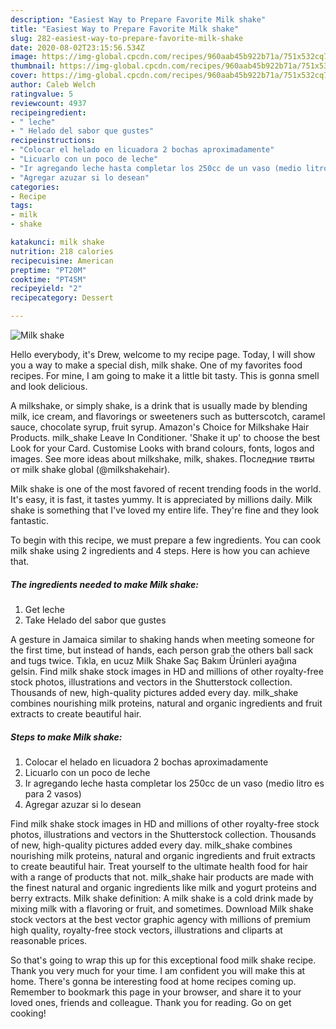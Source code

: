 ```yaml
---
description: "Easiest Way to Prepare Favorite Milk shake"
title: "Easiest Way to Prepare Favorite Milk shake"
slug: 282-easiest-way-to-prepare-favorite-milk-shake
date: 2020-08-02T23:15:56.534Z
image: https://img-global.cpcdn.com/recipes/960aab45b922b71a/751x532cq70/milk-shake-foto-principal.jpg
thumbnail: https://img-global.cpcdn.com/recipes/960aab45b922b71a/751x532cq70/milk-shake-foto-principal.jpg
cover: https://img-global.cpcdn.com/recipes/960aab45b922b71a/751x532cq70/milk-shake-foto-principal.jpg
author: Caleb Welch
ratingvalue: 5
reviewcount: 4937
recipeingredient:
- " leche"
- " Helado del sabor que gustes"
recipeinstructions:
- "Colocar el helado en licuadora 2 bochas aproximadamente"
- "Licuarlo con un poco de leche"
- "Ir agregando leche hasta completar los 250cc de un vaso (medio litro es para 2 vasos)"
- "Agregar azuzar si lo desean"
categories:
- Recipe
tags:
- milk
- shake

katakunci: milk shake 
nutrition: 218 calories
recipecuisine: American
preptime: "PT20M"
cooktime: "PT45M"
recipeyield: "2"
recipecategory: Dessert

---
```



![Milk shake](https://img-global.cpcdn.com/recipes/960aab45b922b71a/751x532cq70/milk-shake-foto-principal.jpg)

Hello everybody, it's Drew, welcome to my recipe page. Today, I will show you a way to make a special dish, milk shake. One of my favorites food recipes. For mine, I am going to make it a little bit tasty. This is gonna smell and look delicious.

A milkshake, or simply shake, is a drink that is usually made by blending milk, ice cream, and flavorings or sweeteners such as butterscotch, caramel sauce, chocolate syrup, fruit syrup. Amazon&#39;s Choice for Milkshake Hair Products. milk_shake Leave In Conditioner. &#39;Shake it up&#39; to choose the best Look for your Card. Customise Looks with brand colours, fonts, logos and images. See more ideas about milkshake, milk, shakes. Последние твиты от milk shake global (@milkshakehair).

Milk shake is one of the most favored of recent trending foods in the world. It's easy, it is fast, it tastes yummy. It is appreciated by millions daily. Milk shake is something that I've loved my entire life. They're fine and they look fantastic.


To begin with this recipe, we must prepare a few ingredients. You can cook milk shake using 2 ingredients and 4 steps. Here is how you can achieve that.

<!--inarticleads1-->

##### The ingredients needed to make Milk shake:

1. Get  leche
1. Take  Helado del sabor que gustes


A gesture in Jamaica similar to shaking hands when meeting someone for the first time, but instead of hands, each person grab the others ball sack and tugs twice. Tıkla, en ucuz Milk Shake Saç Bakım Ürünleri ayağına gelsin. Find milk shake stock images in HD and millions of other royalty-free stock photos, illustrations and vectors in the Shutterstock collection. Thousands of new, high-quality pictures added every day. milk_shake combines nourishing milk proteins, natural and organic ingredients and fruit extracts to create beautiful hair. 

<!--inarticleads2-->

##### Steps to make Milk shake:

1. Colocar el helado en licuadora 2 bochas aproximadamente
1. Licuarlo con un poco de leche
1. Ir agregando leche hasta completar los 250cc de un vaso (medio litro es para 2 vasos)
1. Agregar azuzar si lo desean


Find milk shake stock images in HD and millions of other royalty-free stock photos, illustrations and vectors in the Shutterstock collection. Thousands of new, high-quality pictures added every day. milk_shake combines nourishing milk proteins, natural and organic ingredients and fruit extracts to create beautiful hair. Treat yourself to the ultimate health food for hair with a range of products that not. milk_shake hair products are made with the finest natural and organic ingredients like milk and yogurt proteins and berry extracts. Milk shake definition: A milk shake is a cold drink made by mixing milk with a flavoring or fruit, and sometimes. Download Milk shake stock vectors at the best vector graphic agency with millions of premium high quality, royalty-free stock vectors, illustrations and cliparts at reasonable prices. 

So that's going to wrap this up for this exceptional food milk shake recipe. Thank you very much for your time. I am confident you will make this at home. There's gonna be interesting food at home recipes coming up. Remember to bookmark this page in your browser, and share it to your loved ones, friends and colleague. Thank you for reading. Go on get cooking!
